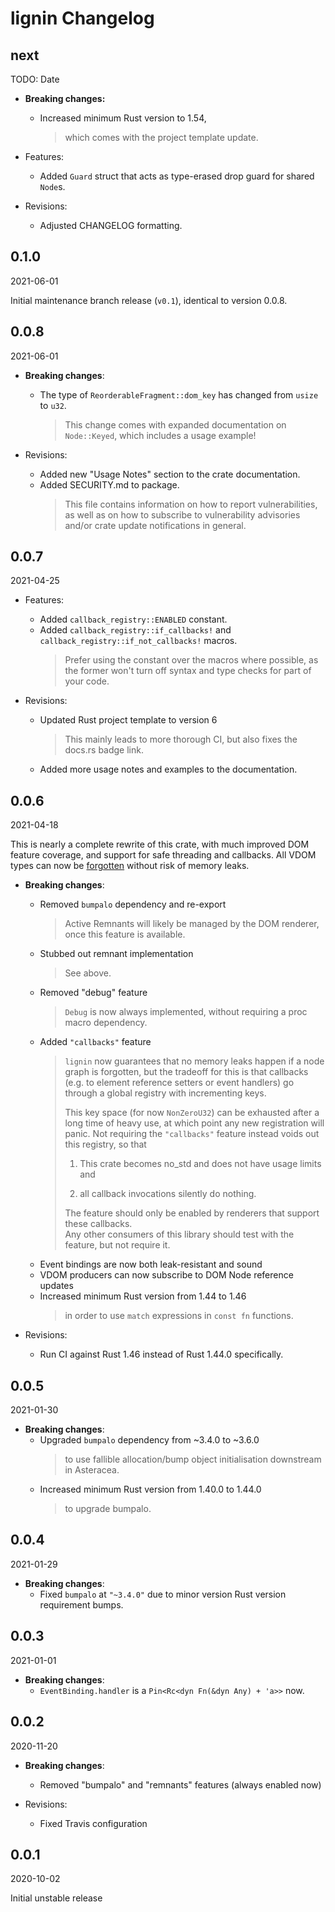 # lignin Changelog

<!-- markdownlint-disable no-trailing-punctuation -->

## next

TODO: Date

- **Breaking changes:**
  - Increased minimum Rust version to 1.54,
    > which comes with the project template update.

- Features:
  - Added `Guard` struct that acts as type-erased drop guard for shared `Node`s.

- Revisions:
  - Adjusted CHANGELOG formatting.

## 0.1.0

2021-06-01

Initial maintenance branch release (`v0.1`), identical to version 0.0.8.

## 0.0.8

2021-06-01

- **Breaking changes**:
  - The type of `ReorderableFragment::dom_key` has changed from `usize` to `u32`.
    > This change comes with expanded documentation on `Node::Keyed`,
    > which includes a usage example!

- Revisions:
  - Added new "Usage Notes" section to the crate documentation.
  - Added SECURITY.md to package.
    > This file contains information on how to report vulnerabilities,
    > as well as on how to subscribe to vulnerability advisories and/or crate update notifications in general.

## 0.0.7

2021-04-25

- Features:
  - Added `callback_registry::ENABLED` constant.
  - Added `callback_registry::if_callbacks!` and `callback_registry::if_not_callbacks!` macros.
    > Prefer using the constant over the macros where possible, as the former won't turn off syntax and type checks for part of your code.

- Revisions:
  - Updated Rust project template to version 6
    > This mainly leads to more thorough CI, but also fixes the docs.rs badge link.
  - Added more usage notes and examples to the documentation.

## 0.0.6

2021-04-18

This is nearly a complete rewrite of this crate, with much improved DOM feature coverage, and support for safe threading and callbacks.
All VDOM types can now be [forgotten] without risk of memory leaks.

[forgotten]: https://doc.rust-lang.org/stable/core/mem/fn.forget.html

- **Breaking changes**:
  - Removed `bumpalo` dependency and re-export
    > Active Remnants will likely be managed by the DOM renderer, once this feature is available.
  - Stubbed out remnant implementation
    > See above.
  - Removed "debug" feature
    > `Debug` is now always implemented, without requiring a proc macro dependency.
  - Added `"callbacks"` feature
    > `lignin` now guarantees that no memory leaks happen if a node graph is forgotten, but the tradeoff for this is that callbacks (e.g. to element reference setters or event handlers) go through a global registry with incrementing keys.
    >
    > This key space (for now `NonZeroU32`) can be exhausted after a long time of heavy use, at which point any new registration will panic. Not requiring the `"callbacks"` feature instead voids out this registry, so that
    >
    > 1. This crate becomes no_std and does not have usage limits and
    >
    > 2. all callback invocations silently do nothing.
    >
    > The feature should only be enabled by renderers that support these callbacks.  
    > Any other consumers of this library should test with the feature, but not require it.
  - Event bindings are now both leak-resistant and sound
  - VDOM producers can now subscribe to DOM Node reference updates
  - Increased minimum Rust version from 1.44 to 1.46
    > in order to use `match` expressions in `const fn` functions.

- Revisions:
  - Run CI against Rust 1.46 instead of Rust 1.44.0 specifically.

## 0.0.5

2021-01-30

- **Breaking changes**:
  - Upgraded `bumpalo` dependency from ~3.4.0 to ~3.6.0
    > to use fallible allocation/bump object initialisation downstream in Asteracea.
  - Increased minimum Rust version from 1.40.0 to 1.44.0
    > to upgrade bumpalo.

## 0.0.4

2021-01-29

- **Breaking changes**:
  - Fixed `bumpalo` at `"~3.4.0"` due to minor version Rust version requirement bumps.

## 0.0.3

2021-01-01

- **Breaking changes**:
  - `EventBinding.handler` is a `Pin<Rc<dyn Fn(&dyn Any) + 'a>>` now.

## 0.0.2

2020-11-20

- **Breaking changes**:
  - Removed "bumpalo" and "remnants" features (always enabled now)

- Revisions:
  - Fixed Travis configuration

## 0.0.1

2020-10-02

Initial unstable release

